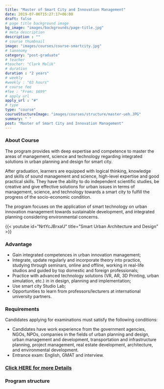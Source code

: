 ```yaml
---
title: "Master of Smart City and Innovation Management"
date: 2019-07-06T15:27:17+06:00
draft: false
# page title background image
bg_image: "images/backgrounds/page-title.jpg"
# meta description
description : ""
# course thumbnail
image: "images/courses/course-smartcity.jpg"
# taxonomy
category: "post-graduate"
# teacher
#teacher: "Clark Malik"
# duration
duration : "2 years"
# weekly
#weekly : "03 hours"
# course fee
#fee : "From: $699"
# apply url
apply_url : "#"
# type
type: "course"
courseStuctureImage: "images/courses/structure/master-ueh.JPG"
summary: " "
post: "Master of Smart City and Innovation Management"
---
```




### About Course

<!--StartFragment-->
The program provides with deep expertise and competence to master the areas of management, science and technology regarding integrated solutions in urban planning and design for smart city.

After graduation, learners are equipped with logical thinking, knowledge and skills of sound management and science, high-level expertise and good practical skills. They have the ability to do independent scientific studies, be creative and give effective solutions for urban issues in terms of management, science, and technology towards a smart city to fulfill the progress of the socio-economic condition.

The program focuses on the application of smart technology on urban innovation management towards sustainable development, and integrated planning considering environmental concerns.


<!--EndFragment-->
{{< youtube id="NrtYcJBrxaU" title="Smart Urban Architecture and Design" >}}


### Advantage

* Gain integrated competences in urban innovation management;
* Integrate, update regularly and incorporate theory into practice, studying through seminars, online and offline, working in real-life studios and guided by top domestic and foreign professionals;
* Practice with advanced technology solutions (VR, AR, 3D Printing, urban simulation, etc.) in in design, planning and implementation;
* Use smart city Studio Lab;
* Opportunities to learn from professors/lecturers at international university partners.


### Requirements

Candidates applying for examinations must satisfy the following conditions:
* Candidates have work experience from the government agencies, NGOs, NPOs, companies in the fields of urban planning and design, urban management and development, transportation and infrastructure planning, project management, real estate development, architecture, and environmental development.
* Entrance exam: English, GMAT and interview.


### [Click HERE for more Details](https://www.ueh.edu.vn/dao-tao/thac-si-tien-si/thac-si-dieu-hanh-cao-cap-emba/quan-ly-do-thi-thong-minh-va-sang-tao/?fbclid=IwAR09xSUOK2WxPuLZdZ4whONMLsnSDkAyvQqkoX0iioGizyCGdkdtBUqgig4)

### Program structure
